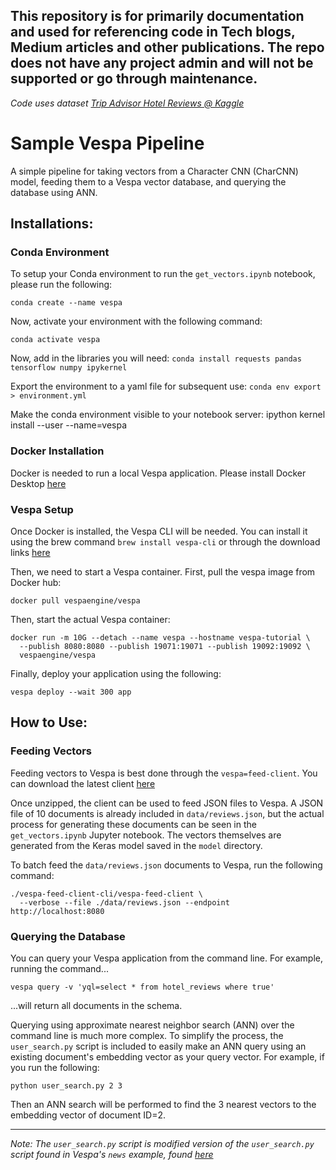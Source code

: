 ## This repository is for primarily documentation and used for referencing code in Tech blogs, Medium articles and other publications. The repo does not have any project admin and will not be supported or go through maintenance.

_Code uses dataset [Trip Advisor Hotel Reviews @ Kaggle](https://www.kaggle.com/datasets/andrewmvd/trip-advisor-hotel-reviews)_

##
# Sample Vespa Pipeline

A simple pipeline for taking vectors from a Character CNN (CharCNN) model, feeding them to a Vespa vector database, and querying the database using ANN.

## Installations:

### Conda Environment

To setup your Conda environment to run the `get_vectors.ipynb` notebook, please run the following:

`conda create --name vespa`

Now, activate your environment with the following command:

`conda activate vespa`

Now, add in the libraries you will need:
`conda install requests pandas tensorflow numpy ipykernel`

Export the environment to a yaml file for subsequent use:
`conda env export > environment.yml`

Make the conda environment visible to your notebook server:
ipython kernel install --user --name=vespa

### Docker Installation

Docker is needed to run a local Vespa application. Please install Docker Desktop [here](https://docs.docker.com/desktop/#download-and-install)

### Vespa Setup

Once Docker is installed, the Vespa CLI will be needed. You can install it using the brew command `brew install vespa-cli` or through the download links [here](https://github.com/vespa-engine/vespa/releases)

Then, we need to start a Vespa container. First, pull the vespa image from Docker hub:

`docker pull vespaengine/vespa`

Then, start the actual Vespa container:

```
docker run -m 10G --detach --name vespa --hostname vespa-tutorial \
  --publish 8080:8080 --publish 19071:19071 --publish 19092:19092 \
  vespaengine/vespa
```

Finally, deploy your application using the following:

`vespa deploy --wait 300 app`


## How to Use:

### Feeding Vectors

Feeding vectors to Vespa is best done through the `vespa=feed-client`. You can download the latest client [here](https://search.maven.org/artifact/com.yahoo.vespa/vespa-feed-client-cli)

Once unzipped, the client can be used to feed JSON files to Vespa. A JSON file of 10 documents is already included in `data/reviews.json`, but the actual process for generating these documents can be seen in the `get_vectors.ipynb` Jupyter notebook. The vectors themselves are generated from the Keras model saved in the `model` directory.

To batch feed the `data/reviews.json` documents to Vespa, run the following command:

```
./vespa-feed-client-cli/vespa-feed-client \
  --verbose --file ./data/reviews.json --endpoint http://localhost:8080
```

### Querying the Database

You can query your Vespa application from the command line. For example, running the command...

`vespa query -v 'yql=select * from hotel_reviews where true'`

...will return all documents in the schema.

Querying using approximate nearest neighbor search (ANN) over the command line is much more complex. To simplify the process, the `user_search.py` script is included to easily make an ANN query using an existing document's embedding vector as your query vector. For example, if you run the following:

`python user_search.py 2 3`

Then an ANN search will be performed to find the 3 nearest vectors to the embedding vector of document ID=2.

---

_Note: The `user_search.py` script is modified version of the `user_search.py` script found in Vespa's `news` example, found [here](https://github.com/vespa-engine/sample-apps/blob/master/news/src/python/user_search.py)_
